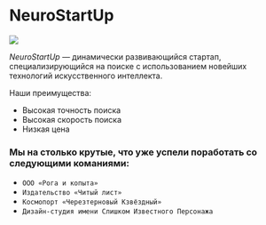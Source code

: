 # NeuroStartUp

![](https://netology-code.github.io/git-homeworks/introduction/assets/logo.png)

*NeuroStartUp* — динамически развивающийся стартап, специализирующийся на поиске с использованием 
 новейших технологий искусственного интеллекта.

Наши преимущества:
* Высокая точность поиска
* Высокая скорость поиска
* Низкая цена

### Мы на столько крутые, что уже успели поработать со следующими команиями:

* ```ООО «Рога и копыта»```
* ```Издательство «Читый лист»```
* ```Космопорт «Черезтерновый Кзвёздный»```
* ```Дизайн-студия имени Слишком Известного Персонажа```
